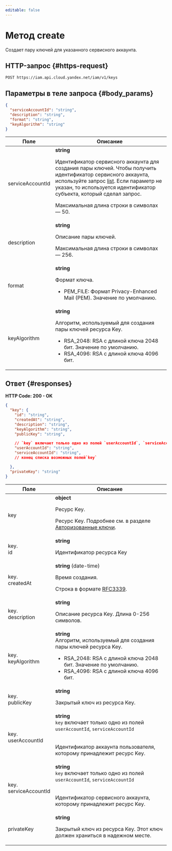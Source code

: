 ```yaml
---
editable: false
---
```


# Метод create
Создает пару ключей для указанного сервисного аккаунта.
 

 
## HTTP-запрос {#https-request}
```
POST https://iam.api.cloud.yandex.net/iam/v1/keys
```
 
## Параметры в теле запроса {#body_params}
 
```json 
{
  "serviceAccountId": "string",
  "description": "string",
  "format": "string",
  "keyAlgorithm": "string"
}
```

 
Поле | Описание
--- | ---
serviceAccountId | **string**<br><p>Идентификатор сервисного аккаунта для создания пары ключей. Чтобы получить идентификатор сервисного аккаунта, используйте запрос <a href="/docs/iam/api-ref/ServiceAccount/list">list</a>. Если параметр не указан, то используется идентификатор субъекта, который сделал запрос.</p> <p>Максимальная длина строки в символах — 50.</p> 
description | **string**<br><p>Описание пары ключей.</p> <p>Максимальная длина строки в символах — 256.</p> 
format | **string**<br><p>Формат ключа.</p> <ul> <li>PEM_FILE: Формат Privacy-Enhanced Mail (PEM). Значение по умолчанию.</li> </ul> 
keyAlgorithm | **string**<br><p>Алгоритм, используемый для создания пары ключей ресурса Key.</p> <ul> <li>RSA_2048: RSA с длиной ключа 2048 бит. Значение по умолчанию.</li> <li>RSA_4096: RSA с длиной ключа 4096 бит.</li> </ul> 
 
## Ответ {#responses}
**HTTP Code: 200 - OK**

```json 
{
  "key": {
    "id": "string",
    "createdAt": "string",
    "description": "string",
    "keyAlgorithm": "string",
    "publicKey": "string",

    // `key` включает только одно из полей `userAccountId`, `serviceAccountId`
    "userAccountId": "string",
    "serviceAccountId": "string",
    // конец списка возможных полей`key`

  },
  "privateKey": "string"
}
```

 
Поле | Описание
--- | ---
key | **object**<br><p>Ресурс Key.</p> <p>Ресурс Key. Подробнее см. в разделе <a href="/docs/iam/concepts/authorization/key">Авторизованные ключи</a>.</p> 
key.<br>id | **string**<br><p>Идентификатор ресурса Key</p> 
key.<br>createdAt | **string** (date-time)<br><p>Время создания.</p> <p>Строка в формате <a href="https://www.ietf.org/rfc/rfc3339.txt">RFC3339</a>.</p> 
key.<br>description | **string**<br><p>Описание ресурса Key. Длина 0-256 символов.</p> 
key.<br>keyAlgorithm | **string**<br>Алгоритм, используемый для создания пары ключей ресурса Key.<br><ul> <li>RSA_2048: RSA с длиной ключа 2048 бит. Значение по умолчанию.</li> <li>RSA_4096: RSA с длиной ключа 4096 бит.</li> </ul> 
key.<br>publicKey | **string**<br><p>Закрытый ключ из ресурса Key.</p> 
key.<br>userAccountId | **string** <br>`key` включает только одно из полей `userAccountId`, `serviceAccountId`<br><br><p>Идентификатор аккаунта пользователя, которому принадлежит ресурс Key.</p> 
key.<br>serviceAccountId | **string** <br>`key` включает только одно из полей `userAccountId`, `serviceAccountId`<br><br><p>Идентификатор сервисного аккаунта, которому принадлежит ресурс Key.</p> 
privateKey | **string**<br><p>Закрытый ключ из ресурса Key. Этот ключ должен храниться в надежном месте.</p> 